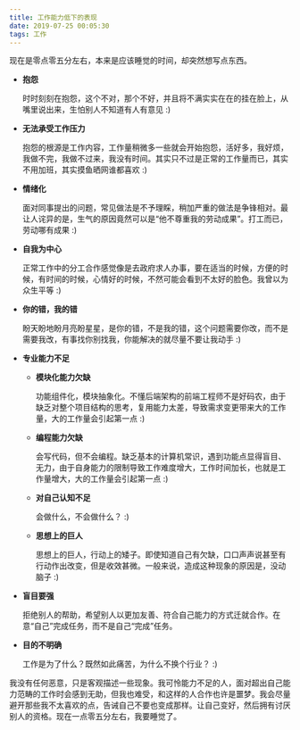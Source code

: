 ```yaml
---
title: 工作能力低下的表现
date: 2019-07-25 00:05:30
tags: 工作
---
```


现在是零点零五分左右，本来是应该睡觉的时间，却突然想写点东西。

- **抱怨** 

  时时刻刻在抱怨，这个不对，那个不好，并且将不满实实在在的挂在脸上，从嘴里说出来，生怕别人不知道有人有意见 :)

- **无法承受工作压力**

  抱怨的根源是工作内容，工作量稍微多一些就会开始抱怨，活好多，我好烦，我做不完，我做不过来，我没有时间。其实只不过是正常的工作量而已，其实不用加班，其实摸鱼晒网谁都喜欢 :)

- **情绪化**

  面对同事提出的问题，常见做法是不予理睬，稍加严重的做法是争锋相对。最让人诧异的是，生气的原因竟然可以是“他不尊重我的劳动成果”。打工而已，劳动哪有成果 :)

- **自我为中心**

  正常工作中的分工合作感觉像是去政府求人办事，要在适当的时候，方便的时候，有时间的时候，心情好的时候，不然可能会看到不太好的脸色。我曾以为众生平等 :)

- **你的错，我的错**

  盼天盼地盼月亮盼星星，是你的错，不是我的错，这个问题需要你改，而不是需要我改，有事找你别找我，你能解决的就尽量不要让我动手 :)

- **专业能力不足**

  - **模块化能力欠缺**

    功能组件化，模块抽象化。不懂后端架构的前端工程师不是好码农，由于缺乏对整个项目结构的思考，复用能力太差，导致需求变更带来大的工作量，大的工作量会引起第一点 :)

  - **编程能力欠缺**

    会写代码，但不会编程。缺乏基本的计算机常识，遇到功能点显得盲目、无力，由于自身能力的限制导致工作难度增大，工作时间加长，也就是工作量增大，大的工作量会引起第一点 :)

  - **对自己认知不足**

    会做什么，不会做什么？ :)

  - **思想上的巨人**

    思想上的巨人，行动上的矮子。即使知道自己有欠缺，口口声声说甚至有行动作出改变，但是收效甚微。一般来说，造成这种现象的原因是，没动脑子 :)

- **盲目要强**

  拒绝别人的帮助，希望别人以更加友善、符合自己能力的方式迁就合作。在意“自己”完成任务，而不是自己“完成”任务。

- **目的不明确**

  工作是为了什么？既然如此痛苦，为什么不换个行业？ :)

我没有任何恶意，只是客观描述一些现象。我可怜能力不足的人，面对超出自己能力范畴的工作时会感到无助，但我也难受，和这样的人合作也许是噩梦。我会尽量避开那些我不太喜欢的点，告诫自己不要也变成那样。让自己变好，然后拥有讨厌别人的资格。现在一点零五分左右，我要睡觉了。

